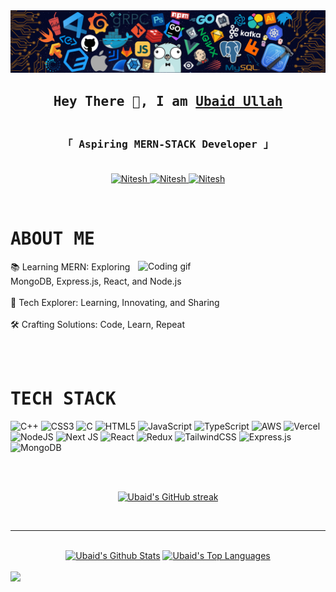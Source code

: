 <img src="/background.png">
<h2 align="center">
        <samp>Hey There 👋, I am
                <b><a target="_blank" href="https://ubaidullah.com">Ubaid Ullah</a></b>
        </samp>
</h2>


<h3 align="center"> 
  <samp>
    <br>
    「 <b> Aspiring MERN-STACK Developer</b> 」
    <br>
    <br>
  </samp>
</h3>

<p align="center">
 <a href="https://www.linkedin.com/in/ubaid-ullah-5b9949179/" target="_blank">
  <img src="https://img.shields.io/badge/LinkedIn-0077B5?style=for-the-badge&logo=linkedin&logoColor=white" alt="Nitesh"/>
 </a>
 
 
 <a href="https://twitter.com/ubaidd6" target="_blank">
  <img src="https://img.shields.io/badge/Twitter-1DA1F2?style=for-the-badge&logo=twitter&logoColor=white" alt="Nitesh"/>
 </a>
 
 <a href="https://mailto:juciyubaid@gmail.com" target="_blank">
  <img src="https://img.shields.io/badge/Gmail-EB562E?&style=for-the-badge&logo=Gmail&logoColor=white" alt="Nitesh"/>
  </a>
</p>
<br>


 # <samp>ABOUT ME</samp>
 
 <img align="right" width="300" src="https://user-images.githubusercontent.com/74038190/225813708-98b745f2-7d22-48cf-9150-083f1b00d6c9.gif" alt="Coding gif" />
<p>

📚 Learning MERN: Exploring MongoDB, Express.js, React, and Node.js<br><br>
🚀 Tech Explorer: Learning, Innovating, and Sharing<br><br>
🛠️ Crafting Solutions: Code, Learn, Repeat<br><br>


</p>

<br/>

# <samp>TECH STACK</samp>
![C++](https://img.shields.io/badge/c++-%2300599C.svg?style=for-the-badge&logo=c%2B%2B&logoColor=white) ![CSS3](https://img.shields.io/badge/css3-%231572B6.svg?style=for-the-badge&logo=css3&logoColor=white) ![C](https://img.shields.io/badge/c-%2300599C.svg?style=for-the-badge&logo=c&logoColor=white) ![HTML5](https://img.shields.io/badge/html5-%23E34F26.svg?style=for-the-badge&logo=html5&logoColor=white) ![JavaScript](https://img.shields.io/badge/javascript-%23323330.svg?style=for-the-badge&logo=javascript&logoColor=%23F7DF1E) ![TypeScript](https://img.shields.io/badge/typescript-%23007ACC.svg?style=for-the-badge&logo=typescript&logoColor=white) ![AWS](https://img.shields.io/badge/AWS-%23FF9900.svg?style=for-the-badge&logo=amazon-aws&logoColor=white) ![Vercel](https://img.shields.io/badge/vercel-%23000000.svg?style=for-the-badge&logo=vercel&logoColor=white) ![NodeJS](https://img.shields.io/badge/node.js-6DA55F?style=for-the-badge&logo=node.js&logoColor=white) ![Next JS](https://img.shields.io/badge/Next-black?style=for-the-badge&logo=next.js&logoColor=white) ![React](https://img.shields.io/badge/react-%2320232a.svg?style=for-the-badge&logo=react&logoColor=%2361DAFB) ![Redux](https://img.shields.io/badge/redux-%23593d88.svg?style=for-the-badge&logo=redux&logoColor=white) ![TailwindCSS](https://img.shields.io/badge/tailwindcss-%2338B2AC.svg?style=for-the-badge&logo=tailwind-css&logoColor=white) ![Express.js](https://img.shields.io/badge/express.js-%23404d59.svg?style=for-the-badge&logo=express&logoColor=%2361DAFB) ![MongoDB](https://img.shields.io/badge/MongoDB-%234ea94b.svg?style=for-the-badge&logo=mongodb&logoColor=white)
<br/>

<!--# <samp>COOL REPOS</samp>
<div align="center">
       <a href="https://github.com/niteshpaudel/Widows-11-UI-Clone">
               <img src="https://github-readme-stats.vercel.app/api/pin/?username=niteshpaudel&repo=Windows-11-UI-Clone&border_color=238636&bg_color=0D1117&title_color=C9D1D9&text_color=8B949E&icon_color=238636">
       </a>
        <a href="https://github.com/niteshpaudel/Burger-Store-App-in-Flutter">
                <img src="https://github-readme-stats.vercel.app/api/pin/?username=niteshpaudel&repo=Burger-Store-App-in-Flutter&border_color=238636&bg_color=0D1117&title_color=C9D1D9&text_color=8B949E&icon_color=238636">
        </a>
        <a href="https://github.com/niteshpaudel/Bollywood-Game-in-Python">
                <img src="https://github-readme-stats.vercel.app/api/pin/?username=niteshpaudel&repo=Bollywood-Game-in-Python&border_color=238636&bg_color=0D1117&title_color=C9D1D9&text_color=8B949E&icon_color=238636">
        </a>
        <a href="https://github.com/niteshpaudel/Conic-Gradient-Analog-Clock-in-HTML-CSS-JS">
                <img src="https://github-readme-stats.vercel.app/api/pin/?username=niteshpaudel&repo=Conic-Gradient-Analog-Clock-in-HTML-CSS-JS&border_color=238636&bg_color=0D1117&title_color=C9D1D9&text_color=8B949E&icon_color=238636">
        </a>
</div> 

<br>

<p align="center">
  <a href="https://github.com/juicyubaid?tab=repositories" target="_blank"><img alt="All Repositories" title="All Repositories" src="https://img.shields.io/badge/-All%20Repos-238636?style=for-the-badge&logo=koding&logoColor=white"/></a>
</p>-->

<br>
<br>

<p align="center">
  <a href="https://github.com/juicyubaid">
    <img src="https://github-readme-streak-stats.herokuapp.com/?user=juicyubaid&theme=soft-green&border=238636&background=0D1117" alt="Ubaid's GitHub streak"/>
  </a>
</p>

<br>
<hr>
<br>

<div align="center"> 
    <a href="https://github.com/juicyubaid"><img alt="Ubaid's Github Stats" src="https://denvercoder1-github-readme-stats.vercel.app/api?username=niteshpaudel&show_icons=true&count_private=true&theme=soft-green&border_color=238636&bg_color=0D1117&title_color=c9d1d9&icon_color=238636" height="192px"/></a>
  <a href="https://github.com/juicyubaid"><img alt="Ubaid's Top Languages" src="https://denvercoder1-github-readme-stats.vercel.app/api/top-langs/?username=niteshpaudel&langs_count=8&layout=compact&theme=soft-green&border_color=238636&bg_color=0D1117&title_color=c9d1d9&icon_color=238636" height="192px"/></a>
  <br/>
</div>
<br>

<img src="https://github-readme-activity-graph.vercel.app/graph?username=juicyubaid&custom_title=Nitesh%20Paudel's%20GitHub%20Activity%20Graph&bg_color=0D1117&color=238636&line=238636&point=238636&area_color=238636&title_color=c9d1d9&area=true">
